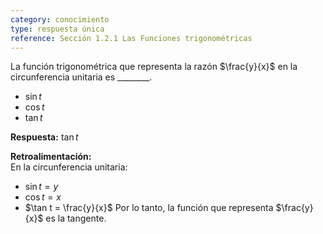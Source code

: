 ```yaml
---
category: conocimiento
type: respuesta única  
reference: Sección 1.2.1 Las Funciones trigonométricas  
---
```


La función trigonométrica que representa la razón $\frac{y}{x}$ en la circunferencia unitaria es \_\_\_\_\_\_\_\_.  

- $\sin t$  
- $\cos t$  
- $\tan t$  

**Respuesta:** $\tan t$

**Retroalimentación:**  
En la circunferencia unitaria:  
- $\sin t = y$  
- $\cos t = x$  
- $\tan t = \frac{y}{x}$ Por lo tanto, la función que representa $\frac{y}{x}$ es la tangente.
